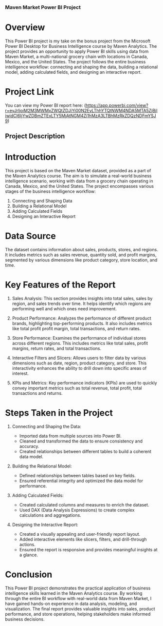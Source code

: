 ### Maven Market Power BI Project

# Overview

This Power BI project is my take on the bonus project from the Microsoft Power BI Desktop for Business Intelligence course by Maven Analytics. The project provides an opportunity to apply Power BI skills using data from Maven Market, a multi-national grocery chain with locations in Canada, Mexico, and the United States. The project follows the entire business intelligence workflow: connecting and shaping the data, building a relational model, adding calculated fields, and designing an interactive report.

# Project Link

You can view my Power BI report here: (https://app.powerbi.com/view?r=eyJrIjoiM2M3MWMxZWQtZDJiYi00N2EyLThhYTQtNWM4NDA5MTA5ZjBjIiwidCI6IjYwZDBmZTExLTY5MjAtNGM4Zi1hMzA3LTBhMzRkZDQzNDFmYSJ9)

## Project Description

# Introduction

This project is based on the Maven Market dataset, provided as a part of the Maven Analytics course. The aim is to simulate a real-world business intelligence scenario, working with data from a grocery chain operating in Canada, Mexico, and the United States. The project encompasses various stages of the business intelligence workflow:

1. Connecting and Shaping Data
2. Building a Relational Model
3. Adding Calculated Fields
4. Designing an Interactive Report

# Data Source

The dataset contains information about sales, products, stores, and regions. It includes metrics such as sales revenue, quantity sold, and profit margins, segmented by various dimensions like product category, store location, and time.

# Key Features of the Report

1. Sales Analysis: This section provides insights into total sales, sales by region, and sales trends over time. It helps identify which regions are performing well and which ones need improvement.

2. Product Performance: Analyzes the performance of different product brands, highlighting top-performing products. It also includes metrics like total profit profit margin, total transactions, and return rates.

3. Store Performance: Examines the performance of individual stores across different regions. This includes metrics like total sales, profit margins, return rates, and total transactions.

4. Interactive Filters and Slicers: Allows users to filter data by various dimensions such as date, region, product category, and store. This interactivity enhances the ability to drill down into specific areas of interest.

5. KPIs and Metrics: Key performance indicators (KPIs) are used to quickly convey important metrics such as total revenue, total profit, total transactions and returns.

# Steps Taken in the Project

1. Connecting and Shaping the Data:
   - Imported data from multiple sources into Power BI.
   - Cleaned and transformed the data to ensure consistency and accuracy.
   - Created relationships between different tables to build a coherent data model.

2. Building the Relational Model:
   - Defined relationships between tables based on key fields.
   - Ensured referential integrity and optimized the data model for performance.

3. Adding Calculated Fields:
   - Created calculated columns and measures to enrich the dataset.
   - Used DAX (Data Analysis Expressions) to create complex calculations and aggregations.

4. Designing the Interactive Report:
   - Created a visually appealing and user-friendly report layout.
   - Added interactive elements like slicers, filters, and drill-through actions.
   - Ensured the report is responsive and provides meaningful insights at a glance.

# Conclusion

This Power BI project demonstrates the practical application of business intelligence skills learned in the Maven Analytics course. By working through the entire BI workflow with real-world data from Maven Market, I have gained hands-on experience in data analysis, modeling, and visualization. The final report provides valuable insights into sales, product performance, and store operations, helping stakeholders make informed business decisions.

